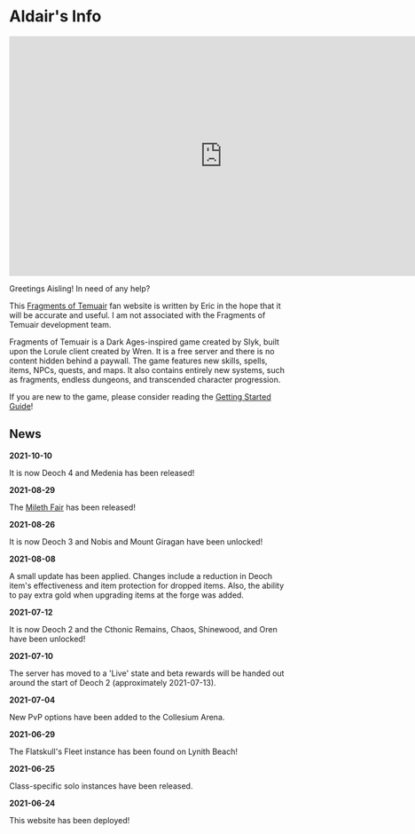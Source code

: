 # Aldair's Info

<center>
<iframe width="768" height="432" src="https://www.youtube.com/embed/CAPiAYBLhnw" title="YouTube video player" frameborder="0" allow="accelerometer; autoplay; clipboard-write; encrypted-media; gyroscope; picture-in-picture" allowfullscreen></iframe>
</center>

Greetings Aisling! In need of any help?

This [Fragments of Temuair](https://fragmentsoftemuair.com/) fan website is written by Eric in the hope that it will be accurate and useful. I am not associated with the Fragments of Temuair development team.

Fragments of Temuair is a Dark Ages-inspired game created by Slyk, built upon the Lorule client created by Wren. It is a free server and there is no content hidden behind a paywall. The game features new skills, spells, items, NPCs, quests, and maps. It also contains entirely new systems, such as fragments, endless dungeons, and transcended character progression.

If you are new to the game, please consider reading the [Getting Started Guide](../getting_started)!

## News

**2021-10-10**

It is now Deoch 4 and Medenia has been released!

**2021-08-29**

The [Mileth Fair](../knowledge/mileth_fair) has been released!

**2021-08-26**

It is now Deoch 3 and Nobis and Mount Giragan have been unlocked!

**2021-08-08**

A small update has been applied. Changes include a reduction in Deoch item's effectiveness and item protection for dropped items. Also, the ability to pay extra gold when upgrading items at the forge was added.

**2021-07-12**

It is now Deoch 2 and the Cthonic Remains, Chaos, Shinewood, and Oren have been unlocked!

**2021-07-10**

The server has moved to a 'Live' state and beta rewards will be handed out around the start of Deoch 2 (approximately 2021-07-13).

**2021-07-04**

New PvP options have been added to the Collesium Arena.

**2021-06-29**

The Flatskull's Fleet instance has been found on Lynith Beach!

**2021-06-25**

Class-specific solo instances have been released.

**2021-06-24**

This website has been deployed!

